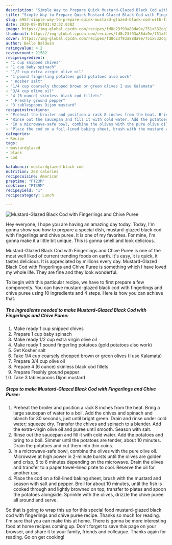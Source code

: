 ```yaml
---
description: "Simple Way to Prepare Quick Mustard-Glazed Black Cod with Fingerlings and Chive Puree"
title: "Simple Way to Prepare Quick Mustard-Glazed Black Cod with Fingerlings and Chive Puree"
slug: 6987-simple-way-to-prepare-quick-mustard-glazed-black-cod-with-fingerlings-and-chive-puree
date: 2020-09-05T03:42:32.038Z
image: https://img-global.cpcdn.com/recipes/fd8c23f93a88da9e/751x532cq70/mustard-glazed-black-cod-with-fingerlings-and-chive-puree-recipe-main-photo.jpg
thumbnail: https://img-global.cpcdn.com/recipes/fd8c23f93a88da9e/751x532cq70/mustard-glazed-black-cod-with-fingerlings-and-chive-puree-recipe-main-photo.jpg
cover: https://img-global.cpcdn.com/recipes/fd8c23f93a88da9e/751x532cq70/mustard-glazed-black-cod-with-fingerlings-and-chive-puree-recipe-main-photo.jpg
author: Belle Baldwin
ratingvalue: 4.2
reviewcount: 21582
recipeingredient:
- "1 cup snipped chives"
- "1 cup baby spinach"
- "1/2 cup extra virgin olive oil"
- "1 pound fingerling potatoes gold potatoes also work"
- " Kosher salt"
- "1/4 cup coarsely chopped brown or green olives I use Kalamata"
- "3/4 cup olive oil"
- "4 (6 ounce) skinless black cod fillets"
- " Freshly ground pepper"
- "3 tablespoons Dijon mustard"
recipeinstructions:
- "Preheat the broiler and position a rack 8 inches from the heat. Bring a large saucepan of water to a boil. Add the chives and spinach and blanch for 30 seconds, just until bright green. Drain and rinse under cold water; squeeze dry. Transfer the chives and spinach to a blender. Add the extra-virgin olive oil and puree until smooth. Season with salt."
- "Rinse out the saucepan and fill it with cold water. Add the potatoes and bring to a boil. Simmer until the potatoes are tender, about 10 minutes. Drain the potatoes and cut them into thin coins."
- "In a microwave-safe bowl, combine the olives with the pure olive oil. Microwave at high power in 2-minute bursts until the olives are golden and crisp, 5 to 6 minutes depending on the microwave. Drain the olives and transfer to a paper towel–lined plate to cool. Reserve the oil for another use."
- "Place the cod on a foil-lined baking sheet, brush with the mustard and season with salt and pepper. Broil for about 10 minutes, until the fish is cooked through and lightly browned on top; transfer to plates and spoon the potatoes alongside. Sprinkle with the olives, drizzle the chive puree all around and serve."
categories:
- Recipe
tags:
- mustardglazed
- black
- cod

katakunci: mustardglazed black cod 
nutrition: 268 calories
recipecuisine: American
preptime: "PT23M"
cooktime: "PT39M"
recipeyield: "1"
recipecategory: Lunch

---
```



![Mustard-Glazed Black Cod with Fingerlings and Chive Puree](https://img-global.cpcdn.com/recipes/fd8c23f93a88da9e/751x532cq70/mustard-glazed-black-cod-with-fingerlings-and-chive-puree-recipe-main-photo.jpg)

Hey everyone, I hope you are having an amazing day today. Today, I'm gonna show you how to prepare a special dish, mustard-glazed black cod with fingerlings and chive puree. It is one of my favorites. For mine, I'm gonna make it a little bit unique. This is gonna smell and look delicious.

Mustard-Glazed Black Cod with Fingerlings and Chive Puree is one of the most well liked of current trending foods on earth. It's easy, it is quick, it tastes delicious. It is appreciated by millions every day. Mustard-Glazed Black Cod with Fingerlings and Chive Puree is something which I have loved my whole life. They are fine and they look wonderful.




To begin with this particular recipe, we have to first prepare a few components. You can have mustard-glazed black cod with fingerlings and chive puree using 10 ingredients and 4 steps. Here is how you can achieve that.

<!--inarticleads1-->

##### The ingredients needed to make Mustard-Glazed Black Cod with Fingerlings and Chive Puree:

1. Make ready 1 cup snipped chives
1. Prepare 1 cup baby spinach
1. Make ready 1/2 cup extra virgin olive oil
1. Make ready 1 pound fingerling potatoes (gold potatoes also work)
1. Get  Kosher salt
1. Take 1/4 cup coarsely chopped brown or green olives (I use Kalamata)
1. Prepare 3/4 cup olive oil
1. Prepare 4 (6 ounce) skinless black cod fillets
1. Prepare  Freshly ground pepper
1. Take 3 tablespoons Dijon mustard




<!--inarticleads2-->

##### Steps to make Mustard-Glazed Black Cod with Fingerlings and Chive Puree:

1. Preheat the broiler and position a rack 8 inches from the heat. Bring a large saucepan of water to a boil. Add the chives and spinach and blanch for 30 seconds, just until bright green. Drain and rinse under cold water; squeeze dry. Transfer the chives and spinach to a blender. Add the extra-virgin olive oil and puree until smooth. Season with salt.
1. Rinse out the saucepan and fill it with cold water. Add the potatoes and bring to a boil. Simmer until the potatoes are tender, about 10 minutes. Drain the potatoes and cut them into thin coins.
1. In a microwave-safe bowl, combine the olives with the pure olive oil. Microwave at high power in 2-minute bursts until the olives are golden and crisp, 5 to 6 minutes depending on the microwave. Drain the olives and transfer to a paper towel–lined plate to cool. Reserve the oil for another use.
1. Place the cod on a foil-lined baking sheet, brush with the mustard and season with salt and pepper. Broil for about 10 minutes, until the fish is cooked through and lightly browned on top; transfer to plates and spoon the potatoes alongside. Sprinkle with the olives, drizzle the chive puree all around and serve.




So that is going to wrap this up for this special food mustard-glazed black cod with fingerlings and chive puree recipe. Thanks so much for reading. I'm sure that you can make this at home. There is gonna be more interesting food at home recipes coming up. Don't forget to save this page on your browser, and share it to your family, friends and colleague. Thanks again for reading. Go on get cooking!
